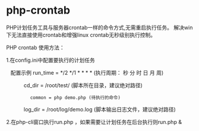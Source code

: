 # php-crontab
PHP计划任务工具与服务器crontab一样的命令方式,无需重启执行任务。
解决win下无法直接使用crontab和增强linux crontab无秒级别执行控制。


PHP crontab 使用方法：
   
1.在config.ini中配置要执行的计划任务

    配置示例 run_time = */2 */1 * * * *  (执行周期： 秒 分 时 日 月 周)
     
              cd_dir = /root/test/ (脚本所在目录，建议绝对路径)
             
             common = php demo.php (待执行的命令)
             
              log_dir = /root/log/demo.log (脚本输出日志文件，建议绝对路径)
             
2.在php-cli窗口执行run.php ，如果需要让计划任务在后台执行则run.php &

